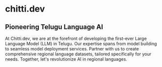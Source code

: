 # chitti.dev

## Pioneering Telugu Language AI

At Chitti.dev, we are at the forefront of developing the first-ever Large Language Model (LLM) in Telugu. Our expertise spans from model building to seamless model deployment services. Partner with us to create comprehensive regional language datasets, tailored specifically for your needs. Together, let's revolutionize AI in regional languages.
